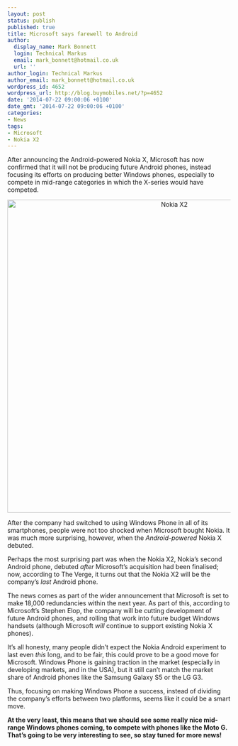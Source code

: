 ```yaml
---
layout: post
status: publish
published: true
title: Microsoft says farewell to Android
author:
  display_name: Mark Bonnett
  login: Technical Markus
  email: mark_bonnett@hotmail.co.uk
  url: ''
author_login: Technical Markus
author_email: mark_bonnett@hotmail.co.uk
wordpress_id: 4652
wordpress_url: http://blog.buymobiles.net/?p=4652
date: '2014-07-22 09:00:06 +0100'
date_gmt: '2014-07-22 09:00:06 +0100'
categories:
- News
tags:
- Microsoft
- Nokia X2
---
```

<p><span class="postStandFirst">After announcing the Android-powered Nokia X, Microsoft has now confirmed that it will not be producing future Android phones, instead focusing its efforts on producing better Windows phones, especially to compete in mid-range categories in which the X-series would have competed.&nbsp;</span></p>
<p style="text-align: center;"><img class="size-full wp-image-4653 aligncenter" alt="Nokia X2" src="https://a1comms-blog-buymobiles.storage.googleapis.com/2014/07/Nokia-X2.png" width="738" height="705" /></p>
<p>After the company had switched to using Windows Phone in all of its smartphones, people were not too shocked when Microsoft bought Nokia. It was much more surprising, however, when the <i>Android-powered</i> Nokia X debuted.</p>
<p>Perhaps the most surprising part was when the Nokia X2, Nokia&rsquo;s second Android phone, debuted <i>after</i> Microsoft&rsquo;s acquisition had been finalised; now, according to The Verge, it turns out that the Nokia X2 will be the company&rsquo;s <i>last</i> Android phone.</p>
<p>The news comes as part of the wider announcement that Microsoft is set to make 18,000 redundancies within the next year. As part of this, according to Microsoft&rsquo;s Stephen Elop, the company will be cutting development of future Android phones, and rolling that work into future budget Windows handsets (although Microsoft <i>will</i> continue to support existing Nokia X phones).</p>
<p>It&rsquo;s all honesty, many people didn&rsquo;t expect the Nokia Android experiment to last even <i>this</i> long, and to be fair, this could prove to be a good move for Microsoft. Windows Phone is gaining traction in the market (especially in developing markets, and in the USA), but it still can&rsquo;t match the market share of Android phones like the Samsung Galaxy S5 or the LG G3.</p>
<p>Thus, focusing on making Windows Phone a success, instead of dividing the company&rsquo;s efforts between two platforms, seems like it could be a smart move.</p>
<p><strong>At the very least, this means that we should see some really nice mid-range Windows phones coming, to compete with phones like the Moto G. That&rsquo;s going to be very interesting to see, so stay tuned for more news!&nbsp;</strong></p>
